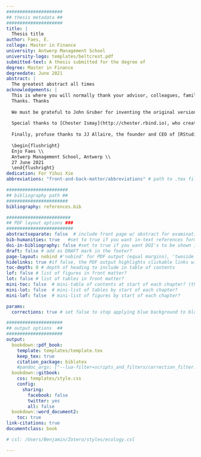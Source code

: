 ```yaml
---
#####################
## thesis metadata ##
#####################
title: |
  Thesis title 
author: Faes, E. 
college: Master in Finance
university: Antwerp Management School
university-logo: templates/beltcrest.pdf
submitted-text: A thesis submitted for the degree of
degree: Master in Finance
degreedate: June 2021
abstract: |
  The greatest abstract all times
acknowledgements: |
  This is where you will normally thank your advisor, colleagues, family and friends, as well as funding and institutional support.  
  Thanks. Thanks
  
  We must be grateful to John Gruber for inventing the original version of Markdown, to John MacFarlane for creating Pandoc which converts Markdown to a large number of output formats, and to Yihui Xie for creating "knitr" which introduced R Markdown as a way of embedding code in Markdown documents, and "bookdown" which added tools for technical and longer-form writing.
  
  Special thanks to [Chester Ismay](http://chester.rbind.io), who created the "thesisdown" package that helped many a PhD student write their theses in R Markdown. And a very special thanks to John McManigle, whose adaption of Sam Evans' adaptation of Keith Gillow's original maths template for writing an Oxford University DPhil thesis in LaTeX provided the template that Ulrik Lyngs in turn adapted for R Markdown.
  
  Finally, profuse thanks to JJ Allaire, the founder and CEO of [RStudio](http://rstudio.com), and Hadley Wickham, the mastermind of the tidyverse without whom we'd all just given up and done data science in Python instead. Thanks for making data science easier, more accessible, and more fun for us all.
  
  \begin{flushright}
  Enjo Faes \\
  Antwerp Management School, Antwerp \\
  27 June 2021
  \end{flushright}
dedication: For Yihui Xie
abbreviations: "front-and-back-matter/abbreviations" # path to .tex file with abbreviations

#######################
## bibliography path ##
#######################
bibliography: references.bib

########################
## PDF layout options ###
#########################
abstractseparate: false  # include front page w/ abstract for examination schools?
bib-humanities: true   #set to true if you want in-text references formatted as author-year
doi-in-bibliography: false #set to true if you want DOI's to be shown in the bibliography
draft: false # add as DRAFT mark in the footer?
page-layout: nobind #'nobind' for PDF output (equal margins), 'twoside' for two-sided binding (mirror margins and blank pages), leave blank for one-sided binding (left margin > right margin)
hidelinks: true #if false, the PDF output highlights clickable links with a colored border - you will probably want to set this to true for PDF version you wish to physically print
toc-depth: 0 # depth of heading to include in table of contents
lof: false # list of figures in front matter?
lot: false # list of tables in front matter?
mini-toc: false  # mini-table of contents at start of each chapter? (this just prepares it; you must also add \minitoc after the chapter titles)
mini-lot: false  # mini-list of tables by start of each chapter?
mini-lof: false  # mini-list of figures by start of each chapter?

params:
  corrections: true # set false to stop applying blue background to blocks of corrections

#####################
## output options  ##
#####################
output:
  bookdown::pdf_book:
    template: templates/template.tex
    keep_tex: true
    citation_package: biblatex
    #pandoc_args: ["--lua-filter=scripts_and_filters/correction_filter.lua"] #remove filter to stop applying blue background to inline corrections
  bookdown::gitbook:
    css: templates/style.css
    config:
      sharing:
        facebook: false
        twitter: yes
        all: false
  bookdown::word_document2:
    toc: true   
link-citations: true
documentclass: book

# csl: /Users/Benjamin/Zotero/styles/ecology.csl

---
```





<!--
Include the create_chunk_options chunk above at the top of your index.Rmd file
This will include code to create additional chunk options (e.g. for adding author references to savequotes)
and to make sure lines in code soft wrap
If you need to create your own additional chunk options, edit the file scripts/create_chunk_options.R
-->

<!-- This chunk includes the front page content in HTML output -->

